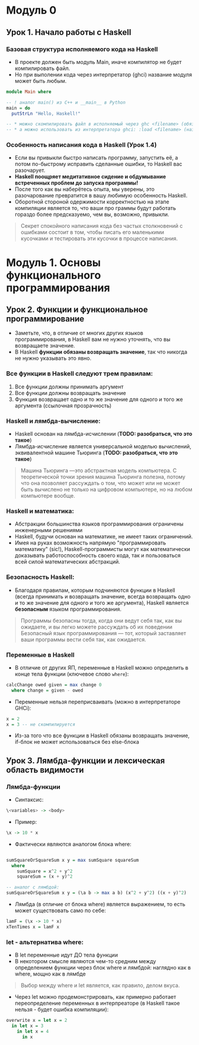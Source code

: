 # Модуль 0
## Урок 1. Начало работы с Haskell
### Базовая структура исполняемого кода на Haskell

* В проекте должен быть модуль Main, иначе компилятор не будет компилировать файл.
* Но при выполении кода через интерпретатор (ghci) название модуля может быть любым.

```haskell
module Main where

-- ! аналог main() из C++ и __main__ в Python
main = do
  putStrLn "Hello, Haskell!"

-- * можно скомпилировать файл в исполняемый через ghc <filename> (обязательно наличие main и Модуля main)
-- * а можно использовать из интерпретатора ghci: :load <filename> (название модуля может быть любым)
```


### Особенность написания кода в Haskell (Урок 1.4)
* Если вы привыкли быстро написать программу, запустить её, а потом по-быстрому исправить сделанные ошибки, то Haskell вас разочарует.
* **Haskell поощряет медитатив­ное сидение и обдумывание встреченных проблем до запуска программы!**
* После того как вы наберётесь опыта, мы уверены, это разочарование пре­вратится в вашу любимую особенность Haskell.
* Оборотной стороной одер­жимости корректностью на этапе компиляции является то, что ваши про­ граммы будут работать гораздо более предсказуемо, чем вы, возможно, привыкли.


>Секрет спокойного написания кода без частых столкновений с ошибками состоит в том, чтобы писать его маленькими кусочками и тестировать эти кусочки в процессе написания.


# Модуль 1. Основы функционального программирования 
## Урок 2. Функции и функциональное программирование
* Заметьте, что, в отличие от многих других языков программирования, в Haskell вам не нужно уточнять, что вы возвращаете значение. 
* В Haskell **функции обязаны возвращать значение**, так что никогда не нужно указывать это явно.


### Все функции в Haskell следуют трем правилам:
1) Все функции должны принимать аргумент
2) Все функции должны возвращать значение
3) Функция возвращает одно и то же значение для одного и того же аргумента (ссылочная прозрачность)


### Haskell и лямбда-вычисление:
* Haskell основан на лямбда-исчислении (**TODO: разобраться, что это такое**)
* Лямбда-исчисление является универсальной моделью вычислений, эквивалентной машине Тьюринга (**TODO: разобраться, что это такое**)
> Машина Тьюринга —это абстрактная модель компьютера. С теоретической точки зрения машина Тьюринга полезна, потому что она позволяет рассуждать о том, что может или не может быть вычислено не только на цифровом компьютере, но на любом компьютере вообще.

### Haskell и математика:
- Абстракции большинства языков программирования ограничены инженерными решениями
- Haskell, будучи основан на математике, не имеет таких ограничений.
- Имея на руках возможность напрямую "программировать математику" (sic!), Haskell-программисты могут как математически доказывать работоспособность своего кода, так и пользоваться всей силой математических абстракций.

### Безопасность Haskell:
- Благодаря правилам, которым подчиняются функции в Haskell (всегда принимать и возвращать значение, всегда возвращать одно и то же значение для одного и того же аргумента), Haskell является **безопасным** языком программирования.
> Программы безопасны тогда, когда они ведут себя так, как вы ожидаете, и вы легко можете рассуждать об их поведении Безопасный язык программирования — тот, который заставляет ваши программы вести себя так, как ожидается.

### Переменные в Haskell 
- В отличие от других ЯП, переменные в Haskell можно определить в конце тела функции (ключевое слово `where`):
```haskell
calcChange owed given = max change 0
  where change = given - owed
```
- Переменные нельзя переприсваивать (можно в интерпретаторе GHCi):
```haskell
x = 2
x = 3 -- не скомпилируется
```
- Из-за того что все функции в Haskell обязаны возвращать значение, if-блок не может использоваться без else-блока


## Урок 3. Лямбда-функции и лексическая область видимости

### Лямбда-функции
- Синтаксис:
```haskell
\<variables> -> <body>
```

- Пример:
```haskell
\x -> 10 * x
```

- Фактически являются аналогом блока where:
```haskell

sumSquareOrSquareSum x y = max sumSquare squareSum
  where
    sumSquare = x^2 + y^2 
    squareSum = (x + y)^2

-- аналог с лямбдой:
sumSquareOrSquareSum x y = (\a b -> max a b) (x^2 + y^2) ((x + y)^2)
```
- Лямбда (в отличие от блока where) является выражением, то есть может существовать само по себе:
```haskell
lamF = (\x -> 10 * x)
xTenTimes x = lamF x
```

### let - альтернатива where:
- В let переменные идут ДО тела функции
- В некотором смысле являются чем-то средним между определением функции через блок where и лямбдой: наглядно как в where, мощно как в лямбде
> Выбор между where и let является, как правило, делом вкуса.

- Через let можно продемонстрировать, как примерно работает переопределение переменных в интерпреаторе (в Haskell такое нельзя - будет ошибка компиляции):
```haskell
overwrite x = let x = 2
  in let x = 3
    in let x = 4
      in x
```
